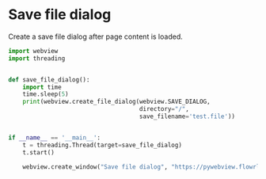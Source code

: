 # Save file dialog

Create a save file dialog after page content is loaded.


``` python
import webview
import threading


def save_file_dialog():
    import time
    time.sleep(5)
    print(webview.create_file_dialog(webview.SAVE_DIALOG,
                                     directory="/",
                                     save_filename='test.file'))


if __name__ == '__main__':
    t = threading.Thread(target=save_file_dialog)
    t.start()

    webview.create_window("Save file dialog", "https://pywebview.flowrl.com/hello")
```